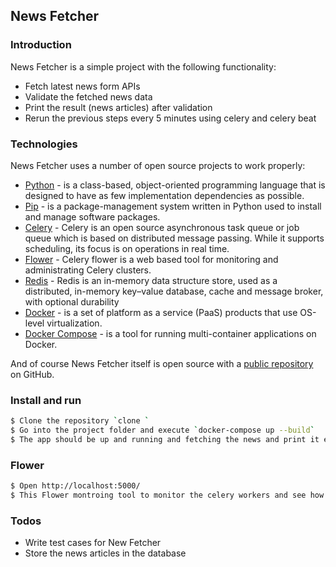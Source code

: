 News Fetcher
---

### Introduction

News Fetcher is a simple project with the following functionality:
 - Fetch latest news form APIs 
 - Validate the fetched news data
 - Print the result (news articles) after validation
 - Rerun the previous steps every 5 minutes using celery and celery beat 

### Technologies

News Fetcher uses a number of open source projects to work properly:

* [Python](https://www.python.org) - is a class-based, object-oriented programming language that is designed to have as few implementation dependencies as possible.
* [Pip](https://pypi.org/project/pip/) - is a package-management system written in Python used to install and manage software packages.
* [Celery](https://docs.celeryproject.org/) - Celery is an open source asynchronous task queue or job queue which is based on distributed message passing. While it supports scheduling, its focus is on operations in real time.
* [Flower](https://flower.readthedocs.io/) - Celery flower is a web based tool for monitoring and administrating Celery clusters.
* [Redis](https://redis.io/) - Redis is an in-memory data structure store, used as a distributed, in-memory key–value database, cache and message broker, with optional durability
* [Docker](https://www.docker.com/) - is a set of platform as a service (PaaS) products that use OS-level virtualization.
* [Docker Compose](https://docs.docker.com/compose/) - is a tool for running multi-container applications on Docker.

And of course News Fetcher itself is open source with a [public repository](https://github.com/FadyAlfred/news-fetcher)
 on GitHub.

### Install and run

```sh
$ Clone the repository `clone `
$ Go into the project folder and execute `docker-compose up --build`
$ The app should be up and running and fetching the news and print it every 5 mintutes in the console
```

### Flower
```sh
$ Open http://localhost:5000/
$ This Flower montroing tool to monitor the celery workers and see how many time the task runs and time of each run.
```

### Todos
 - Write test cases for New Fetcher
 - Store the news articles in the database